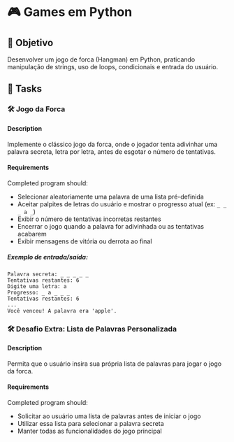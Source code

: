 # 🎮 Games em Python

## 🎯 Objetivo

Desenvolver um jogo de forca (Hangman) em Python, praticando manipulação de strings, uso de loops, condicionais e entrada do usuário.

## 📝 Tasks

### 🛠️	Jogo da Forca

#### Description
Implemente o clássico jogo da forca, onde o jogador tenta adivinhar uma palavra secreta, letra por letra, antes de esgotar o número de tentativas.

#### Requirements
Completed program should:

- Selecionar aleatoriamente uma palavra de uma lista pré-definida
- Aceitar palpites de letras do usuário e mostrar o progresso atual (ex: `_ _ _ a _`)
- Exibir o número de tentativas incorretas restantes
- Encerrar o jogo quando a palavra for adivinhada ou as tentativas acabarem
- Exibir mensagens de vitória ou derrota ao final

##### Exemplo de entrada/saída:
```
Palavra secreta: _ _ _ _ _
Tentativas restantes: 6
Digite uma letra: a
Progresso: _ a _ _ _
Tentativas restantes: 6
...
Você venceu! A palavra era 'apple'.
```

### 🛠️	Desafio Extra: Lista de Palavras Personalizada

#### Description
Permita que o usuário insira sua própria lista de palavras para jogar o jogo da forca.

#### Requirements
Completed program should:

- Solicitar ao usuário uma lista de palavras antes de iniciar o jogo
- Utilizar essa lista para selecionar a palavra secreta
- Manter todas as funcionalidades do jogo principal
